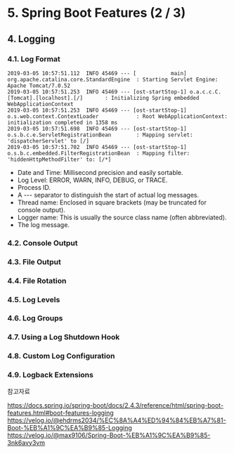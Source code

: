 # 5. Spring Boot Features (2 / 3)

## 4. Logging

### 4.1. Log Format

```aidl
2019-03-05 10:57:51.112  INFO 45469 --- [           main] org.apache.catalina.core.StandardEngine  : Starting Servlet Engine: Apache Tomcat/7.0.52
2019-03-05 10:57:51.253  INFO 45469 --- [ost-startStop-1] o.a.c.c.C.[Tomcat].[localhost].[/]       : Initializing Spring embedded WebApplicationContext
2019-03-05 10:57:51.253  INFO 45469 --- [ost-startStop-1] o.s.web.context.ContextLoader            : Root WebApplicationContext: initialization completed in 1358 ms
2019-03-05 10:57:51.698  INFO 45469 --- [ost-startStop-1] o.s.b.c.e.ServletRegistrationBean        : Mapping servlet: 'dispatcherServlet' to [/]
2019-03-05 10:57:51.702  INFO 45469 --- [ost-startStop-1] o.s.b.c.embedded.FilterRegistrationBean  : Mapping filter: 'hiddenHttpMethodFilter' to: [/*]
```

* Date and Time: Millisecond precision and easily sortable.
* Log Level: ERROR, WARN, INFO, DEBUG, or TRACE.
* Process ID.
* A --- separator to distinguish the start of actual log messages.
* Thread name: Enclosed in square brackets (may be truncated for console output).
* Logger name: This is usually the source class name (often abbreviated).
* The log message.

### 4.2. Console Output



### 4.3. File Output

### 4.4. File Rotation

### 4.5. Log Levels

### 4.6. Log Groups

### 4.7. Using a Log Shutdown Hook

### 4.8. Custom Log Configuration

### 4.9. Logback Extensions

참고자료

https://docs.spring.io/spring-boot/docs/2.4.3/reference/html/spring-boot-features.html#boot-features-logging
https://velog.io/@ehdrms2034/%EC%8A%A4%ED%94%84%EB%A7%81-Boot-%EB%A1%9C%EA%B9%85-Logging
https://velog.io/@max9106/Spring-Boot-%EB%A1%9C%EA%B9%85-3nk6avy3vm
